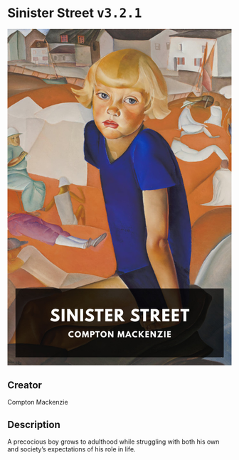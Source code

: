 
# Sinister Street <kbd>v3.2.1</kbd>

<center>
  <img src="./cover-1024.jpg"/>
</center>

## Creator
Compton Mackenzie

## Description
A precocious boy grows to adulthood while struggling with both his own and society’s expectations of his role in life.
